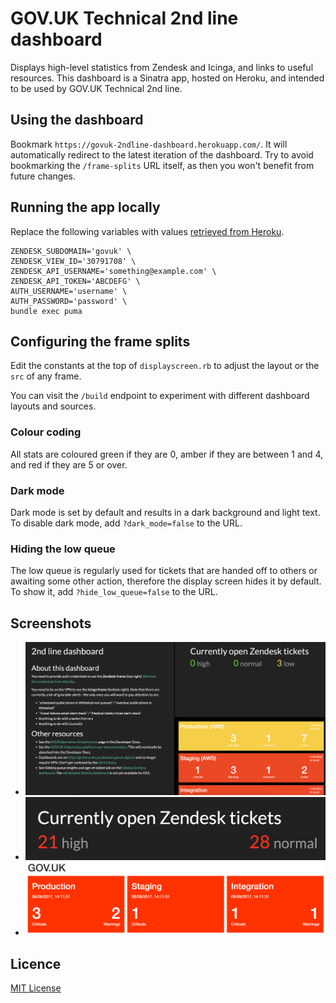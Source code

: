 # GOV.UK Technical 2nd line dashboard

Displays high-level statistics from Zendesk and Icinga, and links to useful resources.
This dashboard is a Sinatra app, hosted on Heroku, and intended to be used by GOV.UK Technical 2nd line.

## Using the dashboard

Bookmark `https://govuk-2ndline-dashboard.herokuapp.com/`. It will automatically redirect to the latest iteration of the dashboard. Try to avoid bookmarking the `/frame-splits` URL itself, as then you won't benefit from future changes.

## Running the app locally

Replace the following variables with values [retrieved from Heroku](https://dashboard.heroku.com/apps/govuk-2ndline-dashboard/settings).

```
ZENDESK_SUBDOMAIN='govuk' \
ZENDESK_VIEW_ID='30791708' \
ZENDESK_API_USERNAME='something@example.com' \
ZENDESK_API_TOKEN='ABCDEFG' \
AUTH_USERNAME='username' \
AUTH_PASSWORD='password' \
bundle exec puma
```

## Configuring the frame splits

Edit the constants at the top of `displayscreen.rb` to adjust the layout or the `src` of any frame.

You can visit the `/build` endpoint to experiment with different dashboard layouts and sources.

### Colour coding

All stats are coloured green if they are 0, amber if they are between 1 and 4, and red if they are 5 or over.

### Dark mode

Dark mode is set by default and results in a dark background and light text. To disable dark mode, add `?dark_mode=false` to the URL.

### Hiding the low queue

The low queue is regularly used for tickets that are handed off to others or awaiting some other action, therefore the display screen hides it by default. To show it, add `?hide_low_queue=false` to the URL.

## Screenshots

- ![GOV.UK Technical 2nd line Dashboard layout](docs/layout.png)
- ![GOV.UK Zendesk Display Screen](docs/zendesk.png)
- ![GOV.UK Icinga alerts "Blinken" screen](docs/blinken.png)

## Licence

[MIT License](LICENCE)
